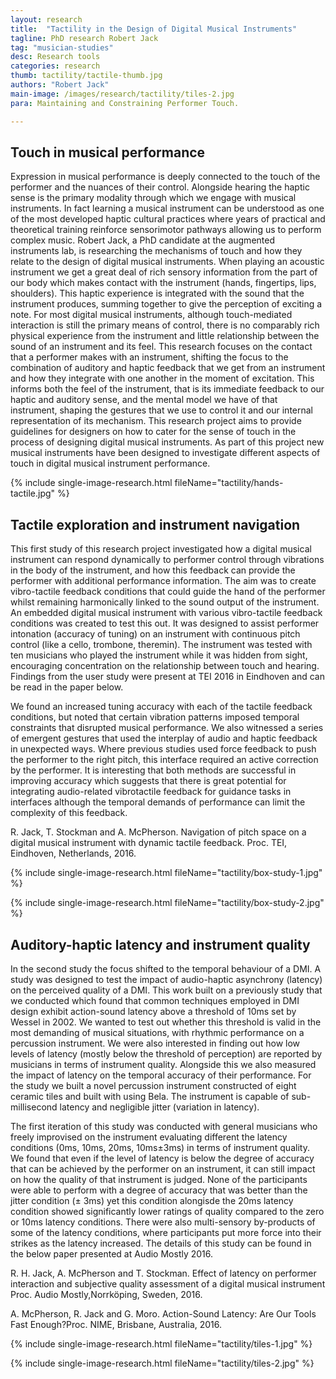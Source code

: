 ```yaml
---
layout: research
title:  "Tactility in the Design of Digital Musical Instruments"
tagline: PhD research Robert Jack
tag: "musician-studies"
desc: Research tools
categories: research
thumb: tactility/tactile-thumb.jpg
authors: "Robert Jack"
main-image: /images/research/tactility/tiles-2.jpg
para: Maintaining and Constraining Performer Touch.

---
```


## Touch in musical performance

Expression in musical performance is deeply connected to the touch of the performer and the nuances of their control. Alongside hearing the haptic sense is the primary modality through which we engage with musical instruments. In fact learning a musical instrument can be understood as one of the most developed haptic cultural practices where years of practical and theoretical training reinforce sensorimotor pathways allowing us to perform complex music. Robert Jack, a PhD candidate at the augmented instruments lab, is researching the mechanisms of touch and how they relate to the design of digital musical instruments. When playing an acoustic instrument we get a great deal of rich sensory information from the part of our body which makes contact with the instrument (hands, fingertips, lips, shoulders). This haptic experience is integrated with the sound that the instrument produces, summing together to give the perception of exciting a note. For most digital musical instruments, although touch-mediated interaction is still the primary means of control, there is no comparably rich physical experience from the instrument and little relationship between the sound of an instrument and its feel. This research focuses on the contact that a performer makes with an instrument, shifting the focus to the combination of auditory and haptic feedback that we get from an instrument and how they integrate with one another in the moment of excitation. This informs both the feel of the instrument, that is its immediate feedback to our haptic and auditory sense, and the mental model we have of that instrument, shaping the gestures that we use to control it and our internal representation of its mechanism. This research project aims to provide guidelines for designers on how to cater for the sense of touch in the process of designing digital musical instruments. As part of this project new musical instruments have been designed to investigate different aspects of touch in digital musical instrument performance.

{% include single-image-research.html fileName="tactility/hands-tactile.jpg" %}


## Tactile exploration and instrument navigation

This first study of this research project investigated how a digital musical instrument can respond dynamically to performer control through vibrations in the body of the instrument, and how this feedback can provide the performer with additional performance information. The aim was to create vibro-tactile feedback conditions that could guide the hand of the performer whilst remaining harmonically linked to the sound output of the instrument. An embedded digital musical instrument with various vibro-tactile feedback conditions was created to test this out. It was designed to assist performer intonation (accuracy of tuning) on an instrument with continuous pitch control (like a cello, trombone, theremin). The instrument was tested with ten musicians who played the instrument while it was hidden from sight, encouraging concentration on the relationship between touch and hearing. Findings from the user study were present at TEI 2016 in Eindhoven and can be read in the paper below.

We found an increased tuning accuracy with each of the tactile feedback conditions, but noted that certain vibration patterns imposed temporal constraints that disrupted musical performance. We also witnessed a series of emergent gestures that used the interplay of audio and haptic feedback in unexpected ways. Where previous studies used force feedback to push the performer to the right pitch, this interface required an active correction by the performer. It is interesting that both methods are successful in improving accuracy which suggests that there is great potential for integrating audio-related vibrotactile feedback for guidance tasks in interfaces although the temporal demands of performance can limit the complexity of this feedback.

R. Jack, T. Stockman and A. McPherson. Navigation of pitch space on a digital musical instrument with dynamic tactile feedback. Proc. TEI, Eindhoven, Netherlands, 2016.

{% include single-image-research.html fileName="tactility/box-study-1.jpg" %}

{% include single-image-research.html fileName="tactility/box-study-2.jpg" %}

## Auditory-haptic latency and instrument quality

In the second study the focus shifted to the temporal behaviour of a DMI. A study was designed to test the impact of audio-haptic asynchrony (latency) on the perceived quality of a DMI. This work built on a previously study that we conducted which found that common techniques employed in DMI design exhibit action-sound latency above a threshold of 10ms set by Wessel in 2002. We wanted to test out whether this threshold is valid in the most demanding of musical situations, with rhythmic performance on a percussion instrument. We were also interested in finding out how low levels of latency (mostly below the threshold of perception) are reported by musicians in terms of instrument quality. Alongside this we also measured the impact of latency on the temporal accuracy of their performance. For the study we built a novel percussion instrument constructed of eight ceramic tiles and built with using Bela. The instrument is capable of sub-millisecond latency and negligible jitter (variation in latency).

The first iteration of this study was conducted with general musicians who freely improvised on the instrument evaluating different the latency conditions (0ms, 10ms, 20ms, 10ms±3ms) in terms of instrument quality. We found that even if the level of latency is below the degree of accuracy that can be achieved by the performer on an instrument, it can still impact on how the quality of that instrument is judged. None of the participants were able to perform with a degree of accuracy that was better than the jitter condition (± 3ms) yet this condition alongisde the 20ms latency condition showed significantly lower ratings of quality compared to the zero or 10ms latency conditions. There were also multi-sensory by-products of some of the latency conditions, where participants put more force into their strikes as the latency increased. The details of this study can be found in the below paper presented at Audio Mostly 2016.

R. H. Jack, A. McPherson and T. Stockman. Effect of latency on performer interaction and subjective quality assessment of a digital musical instrument Proc. Audio Mostly,Norrköping, Sweden, 2016.

A. McPherson, R. Jack and G. Moro. Action-Sound Latency: Are Our Tools Fast Enough?Proc. NIME, Brisbane, Australia, 2016.

{% include single-image-research.html fileName="tactility/tiles-1.jpg" %}

{% include single-image-research.html fileName="tactility/tiles-2.jpg" %}



